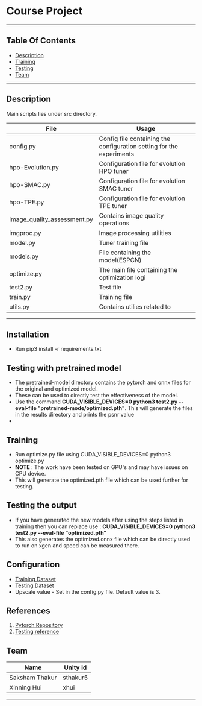 # Course Project

----
## Table Of Contents
- [Description](#description)
- [Training](#commands)
- [Testing](#commands)
- [Team](#team)
----
## Description
Main scripts lies under src directory.

File  | Usage
------------- | -------------
config.py | Config file containing the configuration setting for the experiments
hpo-Evolution.py | Configuration file for evolution HPO tuner
hpo-SMAC.py | Configuration file for evolution SMAC tuner
hpo-TPE.py | Configuration file for evolution TPE tuner
image_quality_assessment.py | Contains image quality operations
imgproc.py | Image processing utilities
model.py | Tuner training file
models.py | File containing the model(ESPCN)
optimize.py | The main file containing the optimization logi
test2.py | Test file
train.py | Training file
utils.py | Contains utilies related to 
----

## Installation
- Run pip3 install -r requirements.txt

## Testing with pretrained model
- The pretrained-model directory contains the pytorch and onnx files for the original and optimized model.
- These can be used to directly test the effectiveness of the model.
-  Use the command **CUDA_VISIBLE_DEVICES=0 python3 test2.py --eval-file "pretrained-mode/optimized.pth"**. This will generate the files in the results directory and prints the psnr value
-
## Training
- Run optimize.py file using CUDA_VISIBLE_DEVICES=0 python3 optimize.py
- **NOTE** : The work have been tested on GPU's and may have issues on CPU device.
- This will generate the optimized.pth file which can be used further for testing.

## Testing the output
-  If you have generated the new models after using the steps listed in training then you can replace use : **CUDA_VISIBLE_DEVICES=0 python3 test2.py --eval-file "optimized.pth"**
- This also generates the optimized.onnx file which can be directly used to run on xgen and speed can be measured there.

## Configuration
- [Training Dataset](https://www.dropbox.com/s/4mv1v4qfjo17zg3/91-image_x3.h5?dl=0)
- [Testing Dataset](https://www.dropbox.com/s/9qlb94in1iqh6nf/Set5_x3.h5?dl=0)
- Upscale value -  Set in the config.py file. Default value is 3.

## References
1. [Pytorch Repository](https://github.com/yjn870/ESPCN-pytorch)
2. [Testing reference](https://github.com/Lornatang/ESPCN-PyTorch)

## Team
Name  | Unity id
------------- | -------------
Saksham Thakur  | sthakur5
Xinning Hui | xhui
---

